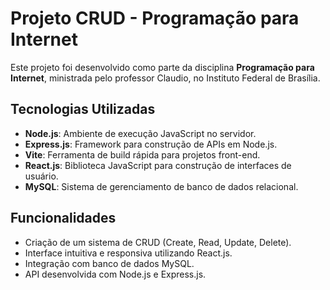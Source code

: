 # Projeto CRUD - Programação para Internet

Este projeto foi desenvolvido como parte da disciplina **Programação para Internet**, ministrada pelo professor Claudio, no Instituto Federal de Brasília.

## Tecnologias Utilizadas

- **Node.js**: Ambiente de execução JavaScript no servidor.
- **Express.js**: Framework para construção de APIs em Node.js.
- **Vite**: Ferramenta de build rápida para projetos front-end.
- **React.js**: Biblioteca JavaScript para construção de interfaces de usuário.
- **MySQL**: Sistema de gerenciamento de banco de dados relacional.

## Funcionalidades

- Criação de um sistema de CRUD (Create, Read, Update, Delete).
- Interface intuitiva e responsiva utilizando React.js.
- Integração com banco de dados MySQL.
- API desenvolvida com Node.js e Express.js.

